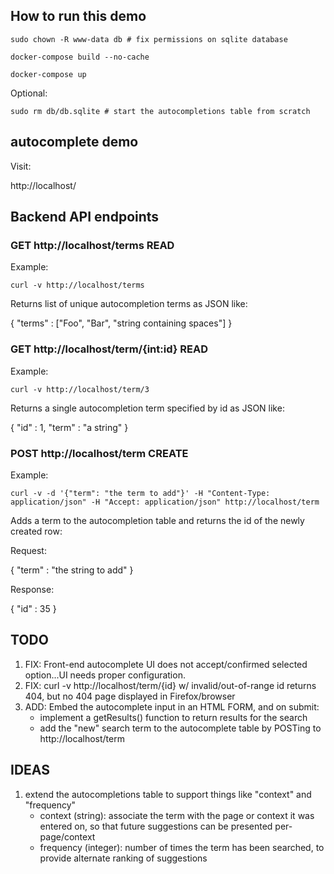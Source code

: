 ## How to run this demo

`sudo chown -R www-data db # fix permissions on sqlite database`

`docker-compose build --no-cache`

`docker-compose up`

Optional:

`sudo rm db/db.sqlite # start the autocompletions table from scratch`

## autocomplete demo

Visit:

http://localhost/

## Backend API endpoints

### GET http://localhost/terms  READ

Example:

`curl -v http://localhost/terms`

Returns list of unique autocompletion terms as JSON like:

{
    "terms" : ["Foo", "Bar", "string containing spaces"]
}

### GET http://localhost/term/{int:id} READ

Example:

`curl -v http://localhost/term/3`

Returns a single autocompletion term specified by id as JSON like:

{ "id" : 1,
  "term" : "a string"
}

### POST http://localhost/term CREATE

Example:

`curl -v -d '{"term": "the term to add"}' -H "Content-Type: application/json" -H "Accept: application/json" http://localhost/term`

Adds a term to the autocompletion table and returns the id of the newly created row:

Request:

{ "term" : "the string to add" }

Response:

{ "id" : 35 }

## TODO
1. FIX: Front-end autocomplete UI does not accept/confirmed selected option...UI needs proper configuration.
2. FIX: curl -v http://localhost/term/{id} w/ invalid/out-of-range id returns 404, but no 404 page displayed in Firefox/browser
2. ADD: Embed the autocomplete input in an HTML FORM, and on submit:
    - implement a getResults() function to return results for the search
    - add the "new" search term to the autocomplete table by POSTing to http://localhost/term

## IDEAS
1. extend the autocompletions table to support things like "context" and "frequency"
    - context (string): associate the term with the page or context it was entered on, so that future suggestions can be presented per-page/context
    - frequency (integer): number of times the term has been searched, to provide alternate ranking of suggestions
    

